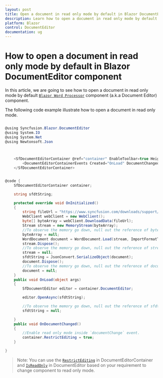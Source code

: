 ```yaml
---
layout: post
title: Open a document in read only mode by default in Blazor DocumentEditor Component | Syncfusion
description: Learn how to open a document in read only mode by default in Syncfusion Blazor DocumentEditor component and much more.
platform: Blazor
control: DocumentEditor
documentation: ug
---
```


# How to open a document in read only mode by default in Blazor DocumentEditor component

In this article, we are going to see how to open a document in read only mode by default [`Blazor Word Processor`](https://www.syncfusion.com/blazor-components/blazor-word-processor) component (a.k.a Document Editor) component.

The following code example illustrate how to open a document in read only mode.

```csharp

@using Syncfusion.Blazor.DocumentEditor
@using System.IO
@using System.Net
@using Newtonsoft.Json



    <SfDocumentEditorContainer @ref="container" EnableToolbar=true Height="590px">
        <DocumentEditorContainerEvents Created="OnLoad" DocumentChanged="OnDocumentChanged"></DocumentEditorContainerEvents>
    </SfDocumentEditorContainer>


@code {
    SfDocumentEditorContainer container;

    string sfdtString;

    protected override void OnInitialized()
    {
        string fileUrl = "https://www.syncfusion.com/downloads/support/directtrac/general/doc/Getting_Started1018066633.docx";
        WebClient webClient = new WebClient();
        byte[] byteArray = webClient.DownloadData(fileUrl);
        Stream stream = new MemoryStream(byteArray);
        //To observe the memory go down, null out the reference of byteArray variable.
        byteArray = null;
        WordDocument document = WordDocument.Load(stream, ImportFormatType.Docx);
        stream.Dispose();
        //To observe the memory go down, null out the reference of stream variable.
        stream = null;
        sfdtString = JsonConvert.SerializeObject(document);
        document.Dispose();
        //To observe the memory go down, null out the reference of document variable.
        document = null;
    }
    public void OnLoad(object args)
    {
        SfDocumentEditor editor = container.DocumentEditor;

        editor.OpenAsync(sfdtString);

        //To observe the memory go down, null out the reference of sfdtString variable.
        sfdtString = null;

    }
    public void OnDocumentChanged()
    {
        //Enable read only mode inside `documentChange` event.
        container.RestrictEditing = true;
    }

}

```
>Note: You can use the [`RestrictEditing`](https://help.syncfusion.com/cr/blazor/Syncfusion.Blazor.DocumentEditor.SfDocumentEditorContainer.html#Syncfusion_Blazor_DocumentEditor_SfDocumentEditorContainer_RestrictEditing) in DocumentEditorContainer and [`IsReadOnly`](https://help.syncfusion.com/cr/blazor/Syncfusion.Blazor.DocumentEditor.SfDocumentEditor.html#Syncfusion_Blazor_DocumentEditor_SfDocumentEditor_IsReadOnly) in DocumentEditor based on your requirement to change component to read only mode.